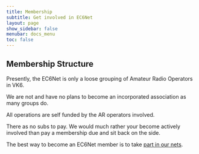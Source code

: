 ```yaml
---
title: Membership
subtitle: Get involved in EC6Net
layout: page
show_sidebar: false
menubar: docs_menu
toc: false
---
```


## Membership Structure

Presently, the EC6Net is only a loose grouping of Amateur Radio Operators in VK6.

We are not and have no plans to become an incorporated association as many groups do.

All operations are self funded by the AR operators involved.

There as no subs to pay. We would much rather your become actively involved than pay a membership due and sit back on the side.

The best way to become an EC6Net member is to take [part in our nets](/get-involved/nets/).
